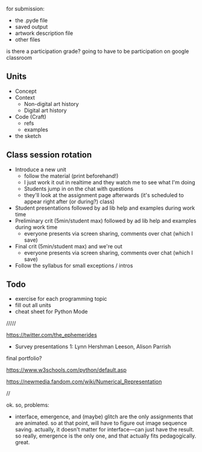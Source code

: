 for submission:
- the .pyde file
- saved output
- artwork description file
- other files


is there a participation grade?
going to have to be participation on google classroom



## Units
- Concept
- Context
    - Non-digital art history
    - Digital art history    
- Code (Craft)
    - refs
    - examples
- the sketch

## Class session rotation
- Introduce a new unit
    - follow the material (print beforehand!)
    - I just work it out in realtime and they watch me to see what I'm doing
    - Students jump in on the chat with questions
    - they'll look at the assignment page afterwards (it's scheduled to appear right after (or during?) class)
- Student presentations followed by ad lib help and examples during work time
- Preliminary crit (5min/student max) followed by ad lib help and examples during work time
    - everyone presents via screen sharing, comments over chat (which I save)
- Final crit (5min/student max) and we're out
    - everyone presents via screen sharing, comments over chat (which I save)
- Follow the syllabus for small exceptions / intros


## Todo
- exercise for each programming topic
- fill out all units
- cheat sheet for Python Mode



/////

https://twitter.com/the_ephemerides

- Survey presentations 1: Lynn Hershman Leeson, Alison Parrish

final portfolio?

https://www.w3schools.com/python/default.asp


https://newmedia.fandom.com/wiki/Numerical_Representation


//

ok. so, problems:

- interface, emergence, and (maybe) glitch are the only assignments that are animated. so at that point, will have to figure out image sequence saving. actually, it doesn't matter for interface—can just have the result. so really, emergence is the only one, and that actually fits pedagogically. great.
